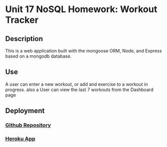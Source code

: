# Unit 17 NoSQL Homework: Workout Tracker
## Description
This is a web application built with the mongoose ORM, Node, and Express based on a mongodb database.

## Use
A user can enter a new workout, or add and exercise to a workout in progress.
also a User can view the last 7 workouts from the Dashboard page

## Deployment

### [Github Repository](https://github.com/Rjsa210/workoutTracker)
### [Heroku App](https://shielded-island-80297.herokuapp.com/?id=60ac7a405c47ba00156381b6)
